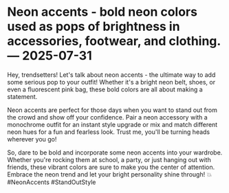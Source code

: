 # Neon accents - bold neon colors used as pops of brightness in accessories, footwear, and clothing. — 2025-07-31

Hey, trendsetters! Let's talk about neon accents - the ultimate way to add some serious pop to your outfit! Whether it's a bright neon belt, shoes, or even a fluorescent pink bag, these bold colors are all about making a statement.

Neon accents are perfect for those days when you want to stand out from the crowd and show off your confidence. Pair a neon accessory with a monochrome outfit for an instant style upgrade or mix and match different neon hues for a fun and fearless look. Trust me, you'll be turning heads wherever you go!

So, dare to be bold and incorporate some neon accents into your wardrobe. Whether you're rocking them at school, a party, or just hanging out with friends, these vibrant colors are sure to make you the center of attention. Embrace the neon trend and let your bright personality shine through! 💥 #NeonAccents #StandOutStyle